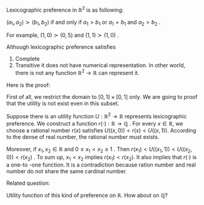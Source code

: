 Lexicographic preference in $\mathbb{R}^2$ is as following:

$(a_1, a_2) \succ (b_1, b_2)$ if and only if $a_1> b_1$  or $a_1=b_1$ and $a_2 > b_2$ .

For example, $(1, 0) \succ (0, 5)$ and $(1, 1) \succ (1, 0)$ .

Although lexicographic preference satisfies

1. Complete
2. Transitive
it does not have numerical representation. In other world, there is not any function $\mathbb{R}^2 \rightarrow \mathbb{R}$  can represent it.


Here is the proof:

First of all, we restrict the domain to $[0 ,1] \times [0,1]$ only. We are going to proof that the utility is not exist even in this subset.

Suppose there is an utility function $U: \mathbb{R}^2 \rightarrow \mathbb{R}$ represents lexicographic preference. We construct a function $r(\cdot): \mathbb{R} \rightarrow \mathbb{Q}$ . For every $x \in \mathbb{R}$, we choose a rational number $r(x)$ satisfies $U((x,0)) < r(x) < U((x,1))$. According to the dense of real number, the rational number must exists.

Moreover, if $x_1,x_2 \in \mathbb{R}$ and $0 \leq x_1 < x_2 \leq1$ . Then $r(x_1) < U((x_1,1)) < U((x_2,0)) < r(x_2)$  . To sum up, $x_1< x_2$ implies $r(x_1) < r(x_2)$. It also implies that $r(\cdot)$ is a one-to -one function. It is a contradiction because ration number and real number do not share the same cardinal number.

Related question:

Utility function of this kind of preference on $\mathbb{R}$. How about on $\mathbb{Q}$?
